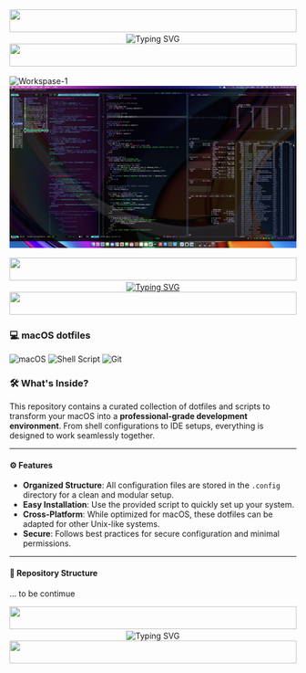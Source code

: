  <!-- Neon Line Separator -->
<img src="https://i.imgur.com/dBaSKWF.gif" height="40" width="100%">

<!-- Header Animation -->
<div align="center">
  <img src="https://readme-typing-svg.demolab.com?font=Fira+Code&size=32&duration=2800&pause=2000&color=A277FF&center=true&vCenter=true&width=1080&lines=💮+%7C+macOS+Configuration+Files+%7C+💮" alt="Typing SVG" />
</div>

<!-- Neon Line Separator  -->
<img src="https://i.imgur.com/dBaSKWF.gif" height="40" width="100%">

<!-- ![Workspace](https://raw.githubusercontent.com/zx0r/hyprdots-gentoo/main/assets/workspace.jpg)  -->

![Workspase-1](https://github.com/zx0r/VSCodium-Configuration/blob/main/.github/assets/Screen-1.jpg)
![Workspase-3](https://github.com/zx0r/macOS-dotfiles/blob/main/.github/assets/Kytty.jpg)

<!-- Neon Line Separator -->
<img src="https://i.imgur.com/dBaSKWF.gif" height="40" width="100%">

<div align="center">
  <a href="https://git.io/typing-svg">
    <img src="https://readme-typing-svg.demolab.com?font=Fira+Code&weight=500&size=22&pause=1000&color=FF00F6&center=true&vCenter=true&random=false&width=524&lines=%E2%8A%B9+Welcome+to+my+profile!+%CB%99%E1%B5%95%CB%99+%E2%8A%B9+" alt="Typing SVG">
  </a>
</div>

<!-- Neon Line Separator -->
<img src="https://i.imgur.com/dBaSKWF.gif" height="40" width="100%">


### 💻 macOS dotfiles

![macOS](https://img.shields.io/badge/macOS-13.0+-blue?logo=apple&logoColor=white)
![Shell Script](https://img.shields.io/badge/Shell_Script-0.0.1-green?logo=gnu-bash&logoColor=white)
![Git](https://img.shields.io/badge/Git-2.0+-orange?logo=git&logoColor=white)

### 🛠️ **What's Inside?**

This repository contains a curated collection of dotfiles and scripts to transform your macOS into a **professional-grade development environment**. From shell configurations to IDE setups, everything is designed to work seamlessly together.


---

#### ⚙️ Features

- **Organized Structure**: All configuration files are stored in the `.config` directory for a clean and modular setup.
- **Easy Installation**: Use the provided script to quickly set up your system.
- **Cross-Platform**: While optimized for macOS, these dotfiles can be adapted for other Unix-like systems.
- **Secure**: Follows best practices for secure configuration and minimal permissions.

---

#### 📂 Repository Structure

... to be contimue


  <!-- Neon Line Separator -->
<img src="https://i.imgur.com/dBaSKWF.gif" height="40" width="100%">

<!-- Header Animation -->
<div align="center">
  <img src="https://readme-typing-svg.demolab.com?font=Fira+Code&size=32&duration=2800&pause=2000&color=A277FF&center=true&vCenter=true&width=1080&lines=💮+%7C+macOS+Configuration+Files+%7C+💮" alt="Typing SVG" />
</div>

  <!-- Neon Line Separator -->
<img src="https://i.imgur.com/dBaSKWF.gif" height="40" width="100%">

